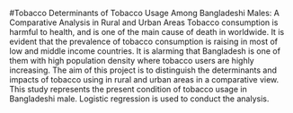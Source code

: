 #Tobacco 
Determinants of Tobacco Usage Among Bangladeshi Males: A Comparative Analysis in Rural and Urban Areas
Tobacco consumption is harmful to health, and is one of the main cause of death in worldwide. It is evident that the prevalence of tobacco consumption is raising
in most of low and middle income countries. It is alarming that Bangladesh is one of them with high population density where tobacco users are highly increasing.
The aim of this project is to distinguish the determinants and impacts of tobacco using in rural and urban areas in a comparative view. This study represents the
present condition of tobacco usage in Bangladeshi male. Logistic regression is used to conduct the analysis.
